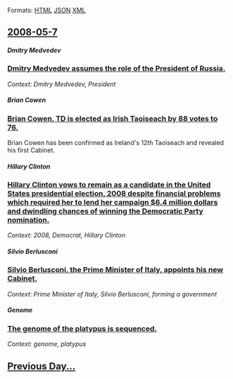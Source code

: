 
Formats: [HTML](2008/05/7/index.html)  [JSON](2008/05/7/index.json)  [XML](2008/05/7/index.xml)  

## [2008-05-7](/news/2008/05/7/index.md)

##### Dmitry Medvedev
### [ Dmitry Medvedev assumes the role of the President of Russia. ](/news/2008/05/7/dmitry-medvedev-assumes-the-role-of-the-president-of-russia.md)
_Context: Dmitry Medvedev, President_

##### Brian Cowen
### [ Brian Cowen, TD is elected as Irish Taoiseach by 88 votes to 76. ](/news/2008/05/7/brian-cowen-td-is-elected-as-irish-taoiseach-by-88-votes-to-76.md)
Brian Cowen has been confirmed as Ireland&#39;s 12th Taoiseach and revealed his first Cabinet.

##### Hillary Clinton
### [ Hillary Clinton vows to remain as a candidate in the United States presidential election, 2008 despite financial problems which required her to lend her campaign $6.4 million dollars and dwindling chances of winning the Democratic Party nomination. ](/news/2008/05/7/hillary-clinton-vows-to-remain-as-a-candidate-in-the-united-states-presidential-election-2008-despite-financial-problems-which-required-he.md)
_Context: 2008, Democrat, Hillary Clinton_

##### Silvio Berlusconi
### [ Silvio Berlusconi, the Prime Minister of Italy, appoints his new Cabinet. ](/news/2008/05/7/silvio-berlusconi-the-prime-minister-of-italy-appoints-his-new-cabinet.md)
_Context: Prime Minister of Italy, Silvio Berlusconi, forming a government_

##### Genome
### [ The genome of the platypus is sequenced. ](/news/2008/05/7/the-genome-of-the-platypus-is-sequenced.md)
_Context: genome, platypus_

## [Previous Day...](/news/2008/05/6/index.md)

